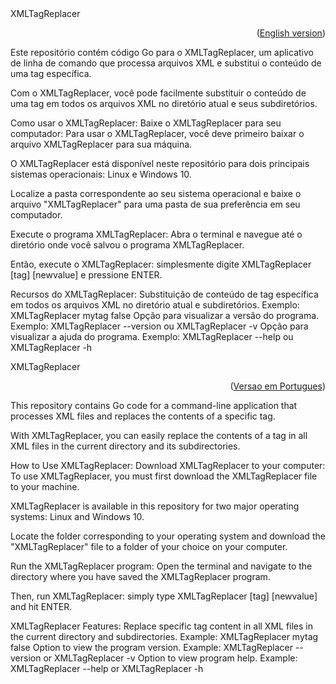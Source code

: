 <div id="portuguese"></div>
XMLTagReplacer
<p align="right">(<a href="#english">English version</a>)</p>
Este repositório contém código Go para o XMLTagReplacer, um aplicativo de linha de comando que processa arquivos XML e substitui o conteúdo de uma tag específica.

Com o XMLTagReplacer, você pode facilmente substituir o conteúdo de uma tag em todos os arquivos XML no diretório atual e seus subdiretórios.

Como usar o XMLTagReplacer:
Baixe o XMLTagReplacer para seu computador:
Para usar o XMLTagReplacer, você deve primeiro baixar o arquivo XMLTagReplacer para sua máquina.

O XMLTagReplacer está disponível neste repositório para dois principais sistemas operacionais: Linux e Windows 10.

Localize a pasta correspondente ao seu sistema operacional e baixe o arquivo "XMLTagReplacer" para uma pasta de sua preferência em seu computador.

Execute o programa XMLTagReplacer:
Abra o terminal e navegue até o diretório onde você salvou o programa XMLTagReplacer.

Então, execute o XMLTagReplacer: simplesmente digite XMLTagReplacer [tag] [newvalue] e pressione ENTER.

Recursos do XMLTagReplacer:
Substituição de conteúdo de tag específica em todos os arquivos XML no diretório atual e subdiretórios.
Exemplo: XMLTagReplacer mytag false
Opção para visualizar a versão do programa.
Exemplo: XMLTagReplacer --version ou XMLTagReplacer -v
Opção para visualizar a ajuda do programa.
Exemplo: XMLTagReplacer --help ou XMLTagReplacer -h
<div id="english"></div>
XMLTagReplacer
<p align="right">(<a href="#portuguese">Versao em Portugues</a>)</p>
This repository contains Go code for a command-line application that processes XML files and replaces the contents of a specific tag.

With XMLTagReplacer, you can easily replace the contents of a tag in all XML files in the current directory and its subdirectories.

How to Use XMLTagReplacer:
Download XMLTagReplacer to your computer:
To use XMLTagReplacer, you must first download the XMLTagReplacer file to your machine.

XMLTagReplacer is available in this repository for two major operating systems: Linux and Windows 10.

Locate the folder corresponding to your operating system and download the "XMLTagReplacer" file to a folder of your choice on your computer.

Run the XMLTagReplacer program:
Open the terminal and navigate to the directory where you have saved the XMLTagReplacer program.

Then, run XMLTagReplacer: simply type XMLTagReplacer [tag] [newvalue] and hit ENTER.

XMLTagReplacer Features:
Replace specific tag content in all XML files in the current directory and subdirectories.
Example: XMLTagReplacer mytag false
Option to view the program version.
Example: XMLTagReplacer --version or XMLTagReplacer -v
Option to view program help.
Example: XMLTagReplacer --help or XMLTagReplacer -h